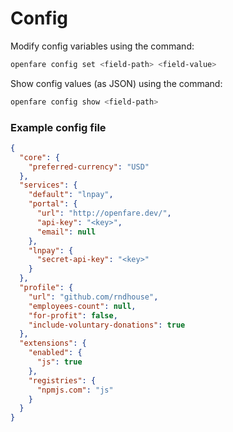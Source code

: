 # Config

Modify config variables using the command:

```bash
openfare config set <field-path> <field-value>
```

Show config values (as JSON) using the command:

```bash
openfare config show <field-path>
```

### Example config file

```json
{
  "core": {
    "preferred-currency": "USD"
  },
  "services": {
    "default": "lnpay",
    "portal": {
      "url": "http://openfare.dev/",
      "api-key": "<key>",
      "email": null
    },
    "lnpay": {
      "secret-api-key": "<key>"
    }
  },
  "profile": {
    "url": "github.com/rndhouse",
    "employees-count": null,
    "for-profit": false,
    "include-voluntary-donations": true
  },
  "extensions": {
    "enabled": {
      "js": true
    },
    "registries": {
      "npmjs.com": "js"
    }
  }
}
```
